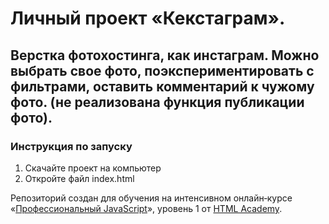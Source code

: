 # Личный проект «Кекстаграм».
Верстка фотохостинга, как инстаграм. Можно выбрать свое фото, поэкспериментировать с фильтрами, оставить комментарий к чужому фото. (не реализована функция публикации фото). 
---

### Инструкция по запуску
1. Скачайте проект на компьютер
2. Откройте файл index.html

Репозиторий создан для обучения на интенсивном онлайн‑курсе «[Профессиональный JavaScript](https://htmlacademy.ru/intensive/javascript)», уровень 1 от [HTML Academy](https://htmlacademy.ru).

[travis-image]: https://travis-ci.com/htmlacademy-javascript/340827-kekstagram.svg?branch=master
[travis-url]: https://travis-ci.com/htmlacademy-javascript/340827-kekstagram
